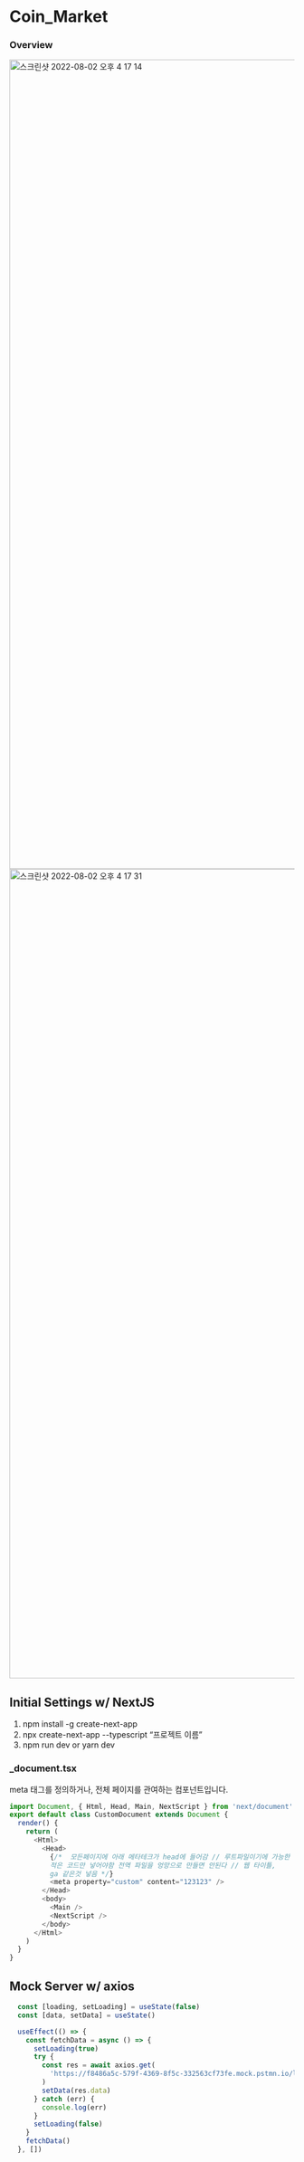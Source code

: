 # Coin_Market

### Overview
<img width="1431" alt="스크린샷 2022-08-02 오후 4 17 14" src="https://user-images.githubusercontent.com/81007078/182315187-03105ae7-9616-4c1b-966c-d412813f6ce2.png"><img width="1431" alt="스크린샷 2022-08-02 오후 4 17 31" src="https://user-images.githubusercontent.com/81007078/182315244-5f41f226-eca3-4330-a02b-9da5b1a16b98.png">



## Initial Settings w/ NextJS
1. npm install -g create-next-app
2. npx create-next-app --typescript “프로젝트 이름”
3. npm run dev or yarn dev

### _document.tsx
meta 태그를 정의하거나, 전체 페이지를 관여하는 컴포넌트입니다.
```javascript
import Document, { Html, Head, Main, NextScript } from 'next/document'
export default class CustomDocument extends Document {
  render() {
    return (
      <Html>
        <Head>
          {/*  모든페이지에 아래 메타테크가 head에 들어감 // 루트파일이기에 가능한
          적은 코드만 넣어야함 전역 파일을 엉망으로 만들면 안된다 // 웹 타이틀,
          ga 같은것 넣음 */}
          <meta property="custom" content="123123" />
        </Head>
        <body>
          <Main />
          <NextScript />
        </body>
      </Html>
    )
  }
}
```


## Mock Server w/ axios
```javascript
  const [loading, setLoading] = useState(false)
  const [data, setData] = useState()

  useEffect(() => {
    const fetchData = async () => {
      setLoading(true)
      try {
        const res = await axios.get(
          'https://f8486a5c-579f-4369-8f5c-332563cf73fe.mock.pstmn.io/list',
        )
        setData(res.data)
      } catch (err) {
        console.log(err)
      }
      setLoading(false)
    }
    fetchData()
  }, [])
  ```
